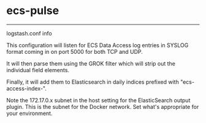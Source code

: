 # ecs-pulse
----------------------------------------------------------------------------------------------
logstash.conf info

This configuration will listen for ECS Data Access log entries in SYSLOG format coming in on port 5000 for both TCP and UDP.  

It will then parse them using the GROK filter which will strip out the individual field elements.  

Finally, it will add them to Elasticsearch in daily indices prefixed with "ecs-access-index-".

Note the 172.17.0.x subnet in the host setting for the ElasticSearch output plugin.  This is the subnet for the Docker network. Set what's appropriate for your environment.


